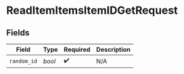 # ReadItemItemsItemIDGetRequest


## Fields

| Field              | Type               | Required           | Description        |
| ------------------ | ------------------ | ------------------ | ------------------ |
| `random_id`        | *bool*             | :heavy_check_mark: | N/A                |